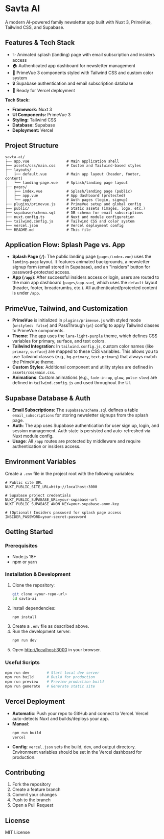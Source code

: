 # Savta AI

A modern AI-powered family newsletter app built with Nuxt 3, PrimeVue, Tailwind CSS, and Supabase.

## Features & Tech Stack
- ✨ Animated splash (landing) page with email subscription and insiders access
- 🏠 Authenticated app dashboard for newsletter management
- 🎨 PrimeVue 3 components styled with Tailwind CSS and custom color system
- 🔒 Supabase authentication and email subscription database
- 🚀 Ready for Vercel deployment

**Tech Stack:**
- **Framework:** Nuxt 3
- **UI Components:** PrimeVue 3
- **Styling:** Tailwind CSS
- **Database:** Supabase
- **Deployment:** Vercel

## Project Structure
```
savta-ai/
├── app.vue                 # Main application shell
├── assets/css/main.css     # Custom and Tailwind-based styles
├── layouts/
│   ├── default.vue         # Main app layout (header, footer, content)
│   └── landing-page.vue    # Splash/landing page layout
├── pages/
│   ├── index.vue           # Splash/landing page (public)
│   ├── app.vue             # App dashboard (protected)
│   └── app/                # Auth pages (login, signup)
├── plugins/primevue.js     # PrimeVue setup and global config
├── public/                 # Static assets (images, logo, etc.)
├── supabase/schema.sql     # DB schema for email subscriptions
├── nuxt.config.ts          # Nuxt and module configuration
├── tailwind.config.js      # Tailwind CSS and color system
├── vercel.json             # Vercel deployment config
└── README.md               # This file
```

## Application Flow: Splash Page vs. App
- **Splash Page (`/`)**: The public landing page (`pages/index.vue`) uses the `landing-page` layout. It features animated backgrounds, a newsletter signup form (email stored in Supabase), and an "Insiders" button for password-protected access.
- **App (`/app`)**: After successful insiders access or login, users are routed to the main app dashboard (`pages/app.vue`), which uses the `default` layout (header, footer, breadcrumbs, etc.). All authenticated/protected content is under `/app`.

## PrimeVue, Tailwind, and Customization
- **PrimeVue** is initialized in `plugins/primevue.js` with styled mode (`unstyled: false`) and PassThrough (`pt`) config to apply Tailwind classes to PrimeVue components.
- **Theme**: The app uses the `lara-light-purple` theme, which defines CSS variables for primary, surface, and text colors.
- **Tailwind Integration**: In `tailwind.config.js`, custom color names (like `primary`, `surface`) are mapped to these CSS variables. This allows you to use Tailwind classes (e.g., `bg-primary`, `text-primary`) that always match the PrimeVue theme.
- **Custom Styles**: Additional component and utility styles are defined in `assets/css/main.css`.
- **Animations**: Custom animations (e.g., `fade-in-up`, `glow`, `pulse-slow`) are defined in `tailwind.config.js` and used throughout the UI.

## Supabase Database & Auth
- **Email Subscriptions**: The `supabase/schema.sql` defines a table `email_subscriptions` for storing newsletter signups from the splash page.
- **Auth**: The app uses Supabase authentication for user sign up, login, and session management. Auth state is persisted and auto-refreshed via Nuxt module config.
- **Usage**: All `/app` routes are protected by middleware and require authentication or insiders access.

## Environment Variables
Create a `.env` file in the project root with the following variables:
```
# Public site URL
NUXT_PUBLIC_SITE_URL=http://localhost:3000

# Supabase project credentials
NUXT_PUBLIC_SUPABASE_URL=your-supabase-url
NUXT_PUBLIC_SUPABASE_ANON_KEY=your-supabase-anon-key

# (Optional) Insiders password for splash page access
INSIDER_PASSWORD=your-secret-password
```

## Getting Started
### Prerequisites
- Node.js 18+
- npm or yarn

### Installation & Development
1. Clone the repository:
   ```bash
   git clone <your-repo-url>
   cd savta-ai
   ```
2. Install dependencies:
   ```bash
   npm install
   ```
3. Create a `.env` file as described above.
4. Run the development server:
   ```bash
   npm run dev
   ```
5. Open [http://localhost:3000](http://localhost:3000) in your browser.

### Useful Scripts
```bash
npm run dev        # Start local dev server
npm run build      # Build for production
npm run preview    # Preview production build
npm run generate   # Generate static site
```

## Vercel Deployment
- **Automatic**: Push your repo to GitHub and connect to Vercel. Vercel auto-detects Nuxt and builds/deploys your app.
- **Manual**:
  ```bash
  npm run build
  vercel
  ```
- **Config**: `vercel.json` sets the build, dev, and output directory. Environment variables should be set in the Vercel dashboard for production.

## Contributing
1. Fork the repository
2. Create a feature branch
3. Commit your changes
4. Push to the branch
5. Open a Pull Request

## License
MIT License 